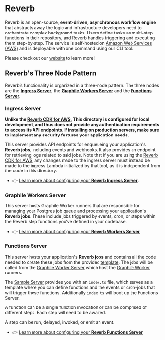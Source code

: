 # Reverb

Reverb is an open-source, **event-driven, asynchronous workflow engine** that abstracts away the logic and infrastructure developers need to orchestrate complex background tasks. Users define tasks as multi-step functions in their repository, and Reverb handles triggering and executing them step-by-step. The service is self-hosted on [Amazon Web Services (AWS)](https://aws.amazon.com/) and is deployable with one command using our CLI tool.

Please check out our [website]() to learn more!

## Reverb's Three Node Pattern

Reverb’s functionality is organized in a three-node pattern. The three nodes are the [**Ingress Server**](https://github.com/reverb-app/reverb/tree/main-readme/ingress), the [**Graphile Workers Server**](https://github.com/reverb-app/reverb/tree/main-readme/workers) and the [**Functions Server**](https://github.com/reverb-app/reverb/tree/main-readme/functions).

### Ingress Server

**Unlike the [Reverb CDK for AWS](https://github.com/reverb-app/reverb-infrastructure), This directory is configured for local development, and thus does not provide any authentication requirements to access its API endpoints. If installing on production servers, make sure to implement any security features your application needs.**

This server provides API endpoints for enqueueing your application's **Reverb jobs**, including events and webhooks. It also provides an endpoint for retrieving logs related to said jobs. Note that if you are using the [Reverb CDK for AWS](https://github.com/reverb-app/reverb-infrastructure), any changes made to the ingress server must instead be made to the ingress Lambda initialized by that tool, as it is independent from the code in this directory.

  - 👉 [Learn more about configuring your **Reverb Ingress Server**](https://github.com/reverb-app/reverb/blob/main-readme/ingress/README.md).

### Graphile Workers Server

This server hosts Graphile Worker runners that are responsible for managing your Postgres job queue and processing your application's **Reverb jobs**. These include jobs triggered by events, cron, or steps within the Reverb step functions you've defined in your codebase.

  - 👉 [Learn more about configuring your **Reverb Workers Server**](https://github.com/reverb-app/reverb/blob/main/workers/README.md)

### Functions Server

This server hosts your application's **Reverb jobs** and contains all the code needed to create these jobs from the provided [template](https://github.com/reverb-app/reverb/blob/main/sample/src/index.ts). The jobs will be called from the [Graphile Worker Server](https://github.com/reverb-app/reverb/tree/main/workers) which host the [Graphile Worker](https://worker.graphile.org/) runners.

The [Sample Server](https://github.com/reverb-app/reverb/blob/main/sample) provides you with an `index.ts` file, which serves as a template where you can define functions and the events or cron-jobs that will trigger these functions. Additionally `index.ts` will boot up the Functions Server.

A function can be a single function invocation or can be comprised of different steps. Each step will need to be awaited.

A step can be run, delayed, invoked, or emit an event.

  - 👉 [Learn more about configuring your **Reverb Functions Server**](https://github.com/reverb-app/reverb/blob/main/functions/README.md)



